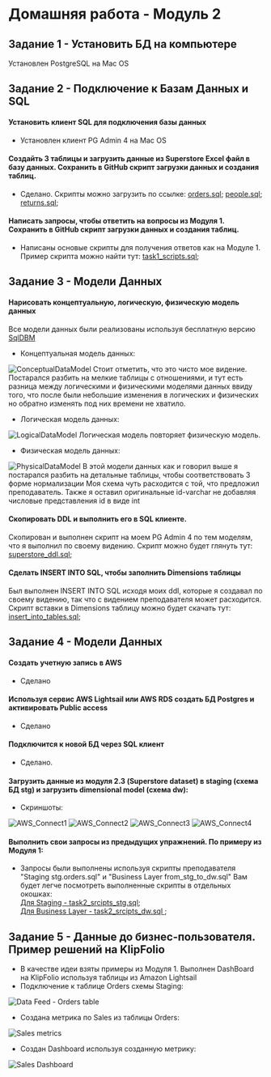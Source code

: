 # Домашняя работа - Модуль 2

## Задание 1 - Установить БД на компьютере
Установлен PostgreSQL на Mac OS

## Задание 2 - Подключение к Базам Данных и SQL
#### Установить клиент SQL для подключения базы данных
- Установлен клиент PG Admin 4 на Mac OS
####  Создайть 3 таблицы и загрузить данные из Superstore Excel файл в базу данных. Сохранить в GitHub скрипт загрузки данных и создания таблиц.
- Сделано. Скрипты можно загрузить по ссылке:
    [orders.sql](https://github.com/almazuulu/DE-101/blob/master/Module2/Task1/orders.sql); 
    [people.sql](https://github.com/almazuulu/DE-101/blob/master/Module2/Task1/people.sql); 
    [returns.sql](https://github.com/almazuulu/DE-101/blob/master/Module2/Task1/returns.sql);

#### Написать запросы, чтобы ответить на вопросы из Модуля 1. Сохранить в GitHub скрипт загрузки данных и создания таблиц.
- Написаны основые скрипты для получения ответов как на Модуле 1. Пример скрипта можно найти тут: [task1_scripts.sql](https://github.com/almazuulu/DE-101/blob/master/Module2/Task1/task1_scripts.sql); 


## Задание 3 - Модели Данных
#### Нарисовать концептуальную, логическую, физическую модель данных
Все модели данных были реализованы используя бесплатную версию [SqlDBM](https://sqldbm.com/Home/)

- Концептуальная модель данных:

![ConceptualDataModel](https://github.com/almazuulu/DE-101/blob/master/Module2/Task2/Screenshots/conceptual_model_superstore.png)
Стоит отметить, что это чисто мое видение. Постарался разбить на мелкие таблицы с отношениями, и тут есть разница между 
логическими и физическими моделями данных ввиду того, что после были небольшие изменения в логических и физических но
обратно изменять под них времени не хватило.

- Логическая модель данных:

![LogicalDataModel](https://github.com/almazuulu/DE-101/blob/master/Module2/Task2/Screenshots/logical_model_superstore.png)
Логическая модель повторяет физическую модель.

- Физическая модель данных:

![PhysicalDataModel](https://github.com/almazuulu/DE-101/blob/master/Module2/Task2/Screenshots/physical_model_superstore.png)
В этой модели данных как и говорил выше я постарался разбить на детальные таблицы, чтобы соответствовать 3 форме нормализации
Моя схема чуть расходится с той, что предложил преподаватель. Также я оставил оригинальные id-varchar не добавляя числовые 
представления id в виде int

#### Скопировать DDL и выполнить его в SQL клиенте.
Скопирован и выполнен скрипт на моем PG Admin 4 по тем моделям, что я выполнил по своему видению.
Скрипт можно будет глянуть тут: [superstore_ddl.sql](https://github.com/almazuulu/DE-101/blob/master/Module2/Task2/superstore_ddl.sql); 

#### Cделать INSERT INTO SQL, чтобы заполнить Dimensions таблицы
Был выполнен INSERT INTO SQL исходя моих ddl, которые я создавал по своему видению, так что с видением преподавателя может расходится.
Скрипт вставки в Dimensions таблицу можно будет скачать тут: [insert_into_tables.sql](https://github.com/almazuulu/DE-101/blob/master/Module2/Task2/insert_into_tables.sql); 

## Задание 4 - Модели Данных
#### Cоздать учетную запись в AWS 
- Сделано

#### Используя сервис AWS Lightsail или AWS RDS создать БД Postgres и активировать Public access
- Сделано
#### Подключится к новой БД через SQL клиент
- Сделано.
#### Загрузить данные из модуля 2.3 (Superstore dataset) в staging (схема БД stg) и загрузить dimensional model (схема dw):
- Скриншоты:

![AWS_Connect1](https://github.com/almazuulu/DE-101/blob/master/Module2/Task2/Screenshots/lightsail_db1.png)
![AWS_Connect2](https://github.com/almazuulu/DE-101/blob/master/Module2/Task2/Screenshots/lightsail_db2.png)
![AWS_Connect3](https://github.com/almazuulu/DE-101/blob/master/Module2/Task2/Screenshots/lightsail_db4.png)
![AWS_Connect4](https://github.com/almazuulu/DE-101/blob/master/Module2/Task2/Screenshots/lightsail_db5.png)

#### Выполнить свои запросы из предыдущих упражнений. По примеру из Модуля 1:
- Запросы были выполнены используя скрипты преподавателя "Staging stg.orders.sql" и "Business Layer from_stg_to_dw.sql"
Вам будет легче посмотреть выполненные скрипты в отдельных окошках:  
[Для Staging - task2_srcipts_stg.sql](https://github.com/almazuulu/DE-101/blob/master/Module2/Task2/task2_srcipts_stg.sql);  
[Для Business Layer - task2_srcipts_dw.sql ](https://github.com/almazuulu/DE-101/blob/master/Module2/Task2/task2_srcipts_dw.sql);

## Задание 5 - Данные до бизнес-пользователя. Пример решений на KlipFolio
- В качестве идеи взяты примеры из Модуля 1. Выполнен DashBoard на KlipFolio используя таблицы из Amazon Lightsail
- Подключение к таблице Orders схемы Staging:

![Data Feed - Orders table](https://github.com/almazuulu/DE-101/blob/master/Module2/Task2/Screenshots/klipfolio_orders_stg_feed.png)
- Создана метрика по Sales из таблицы Orders:

![Sales metrics](https://github.com/almazuulu/DE-101/blob/master/Module2/Task2/Screenshots/klipfolio_sales_metrics.png)
- Создан Dashboard используя созданную метрику:

![Sales Dashboard](https://github.com/almazuulu/DE-101/blob/master/Module2/Task2/Screenshots/klipfolio_sales_dashboard.png)


















